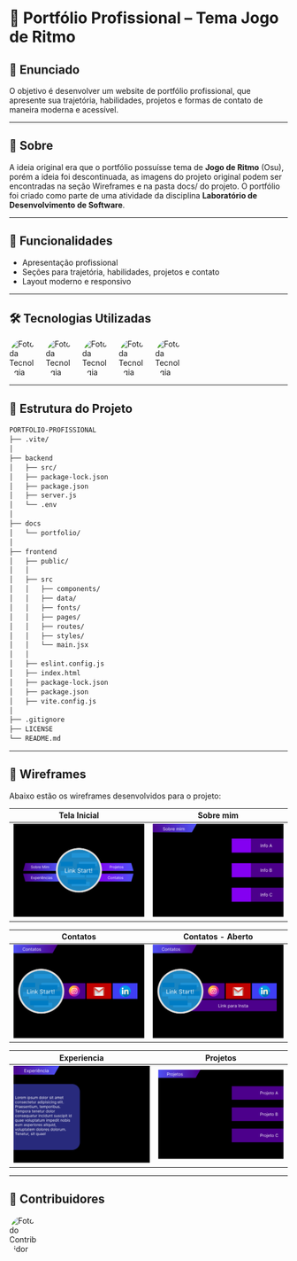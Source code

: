 # 🚀 Portfólio Profissional – Tema Jogo de Ritmo

## 📝 Enunciado
O objetivo é desenvolver um website de portfólio profissional, que apresente sua trajetória, habilidades, projetos e formas de contato de maneira moderna e acessível.

---

## 📖 Sobre
A ideia original era que o portfólio possuísse tema de **Jogo de Ritmo** (Osu), porém a ideia foi descontinuada, as imagens do projeto original podem ser encontradas na seção Wireframes e na pasta docs/ do projeto. O portfólio foi criado como parte de uma atividade da disciplina **Laboratório de Desenvolvimento de Software**.

---

## 🌌 Funcionalidades
- Apresentação profissional  
- Seções para trajetória, habilidades, projetos e contato  
- Layout moderno e responsivo  

---

## 🛠 Tecnologias Utilizadas

<div style="display: flex; align-items: center; gap: 8px;">
  <img src="https://img.icons8.com/?size=100&id=NfbyHexzVEDk&format=png&color=000000" alt="Foto da Tecnologia" width="50" style="border-radius: 50%;">
  <span><strong></strong></span> 
  <img src="https://img.icons8.com/?size=100&id=108784&format=png&color=000000" alt="Foto da Tecnologia" width="50" style="border-radius: 50%;">
  <span><strong></strong></span> 
  <img src="https://img.icons8.com/?size=100&id=D2Hi2VkJSi33&format=png&color=000000" alt="Foto da Tecnologia" width="50" style="border-radius: 50%;">
  <span><strong></strong></span> 
  <img src="https://img.icons8.com/?size=100&id=CIAZz2CYc6Kc&format=png&color=000000" alt="Foto da Tecnologia" width="50" style="border-radius: 50%;">
  <span><strong></strong></span> 
  <img src="https://img.icons8.com/?size=100&id=54087&format=png&color=000000" alt="Foto da Tecnologia" width="50" style="border-radius: 50%;">
  <span><strong></strong></span> 
</div>

---

## 📂 Estrutura do Projeto
```  bash
PORTFOLIO-PROFISSIONAL
├── .vite/
│
├── backend
│   ├── src/
│   ├── package-lock.json
│   ├── package.json
│   ├── server.js
│   └── .env
│
├── docs
│   └── portfolio/
│
├── frontend
│   ├── public/
│   │
│   ├── src
│   │   ├── components/
│   │   ├── data/
│   │   ├── fonts/
│   │   ├── pages/
│   │   ├── routes/
│   │   ├── styles/
│   │   └── main.jsx
│   │
│   ├── eslint.config.js
│   ├── index.html
│   ├── package-lock.json
│   ├── package.json
│   ├── vite.config.js
│ 
├── .gitignore
├── LICENSE
└── README.md

``` 
---

## 🎵 Wireframes

Abaixo estão os wireframes desenvolvidos para o projeto:

<div align="center">

|                     Tela Inicial                     |                Sobre mim                 |
| :------------------------------------------------------: | :-------------------------------------------: |
| ![Tela Inicial](docs/portfolio/Desktop-Inicio.png) | ![Sobre mim](docs/portfolio/Desktop-SobreMim.png) |

|                  Contatos                  |                   Contatos - Aberto                    |
| :---------------------------------------------: | :-------------------------------------------------: |
| ![Contatos](docs/portfolio/Desktop-Contatos.png) | ![Projetos](docs/portfolio/Desktop-ContatosV2.png) |

|                 Experiencia                  |            Projetos             |
| :-------------------------------------------: | :-----------------------------------------------: |
| ![Experiencia ](docs/portfolio/Desktop-Experiencia.png) | ![Projetos](docs/portfolio/Desktop-Projetos.png) |

</div>

---

## 🤝 Contribuidores
<div style="display: flex; align-items: center; gap: 8px;">
  <img src="https://avatars.githubusercontent.com/u/170900906?v=4" alt="Foto do Contribuidor" width="50" style="border-radius: 50%;">
  <span><strong></strong></span>
</div>

